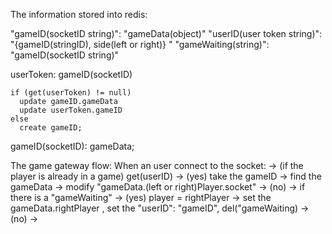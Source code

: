 The information stored into redis:

"gameID(socketID string)": "gameData(object)"
"userID(user token string)": "{gameID(stringID), side(left or right)} "
"gameWaiting(string)": "gameID(socketID string)"


userToken: gameID(socketID)

```
if (get(userToken) != null)
  update gameID.gameData
  update userToken.gameID
else
  create gameID;
```

gameID(socketID): gameData;

The game gateway flow:
When an user connect to the socket:
-> (if the player is already in a game) get(userID)
-> (yes) take the gameID -> find the gameData -> modify "gameData.(left or right)Player.socket"
-> (no) -> if there is a "gameWaiting"
-> (yes) player = rightPlayer -> set the gameData.rightPlayer , set the "userID": "gameID", del("gameWaiting)
-> (no) ->
